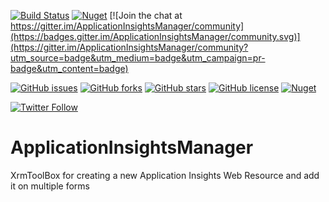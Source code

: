 [![Build Status](https://dev.azure.com/danishnaglekar/GitHub-CI/_apis/build/status/Danz-maveRICK.ApplicationInsightsManager?branchName=master)](https://dev.azure.com/danishnaglekar/GitHub-CI/_build/latest?definitionId=2&branchName=master) [![Nuget](https://img.shields.io/nuget/v/Maverick.Azure.ApplicationInsightsManager)](https://www.nuget.org/packages/Maverick.Azure.ApplicationInsightsManager/) [![Join the chat at https://gitter.im/ApplicationInsightsManager/community](https://badges.gitter.im/ApplicationInsightsManager/community.svg)](https://gitter.im/ApplicationInsightsManager/community?utm_source=badge&utm_medium=badge&utm_campaign=pr-badge&utm_content=badge)

[![GitHub issues](https://img.shields.io/github/issues/Danz-maveRICK/ApplicationInsightsManager)](https://github.com/Danz-maveRICK/ApplicationInsightsManager/issues)  [![GitHub forks](https://img.shields.io/github/forks/Danz-maveRICK/ApplicationInsightsManager)](https://github.com/Danz-maveRICK/ApplicationInsightsManager/network)  [![GitHub stars](https://img.shields.io/github/stars/Danz-maveRICK/ApplicationInsightsManager)](https://github.com/Danz-maveRICK/ApplicationInsightsManager/stargazers)  [![GitHub license](https://img.shields.io/github/license/Danz-maveRICK/ApplicationInsightsManager)](https://github.com/Danz-maveRICK/ApplicationInsightsManager/blob/master/LICENSE) [![Nuget](https://img.shields.io/nuget/dt/Maverick.Azure.ApplicationInsightsManager)](https://www.nuget.org/packages/Maverick.Azure.ApplicationInsightsManager)

[![Twitter Follow](https://img.shields.io/twitter/follow/DanzMaverick?style=social)](https://twitter.com/Danzmaverick)

# ApplicationInsightsManager
XrmToolBox for creating a new Application Insights Web Resource and add it on multiple forms
